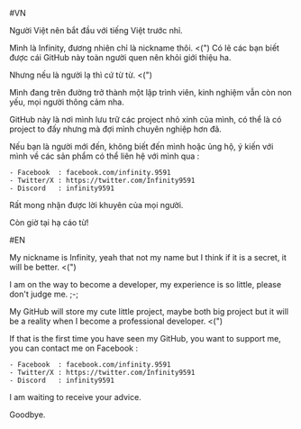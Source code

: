 #VN

Người Việt nên bắt đầu với tiếng Việt trước nhỉ.

Mình là Infinity, đương nhiên chỉ là nickname thôi. <(") Có lẽ các bạn biết được cái GitHub này toàn người quen nên khỏi giới thiệu ha.

Nhưng nếu là người lạ thì cứ từ từ. <(")

Mình đang trên đường trở thành một lập trình viên, kinh nghiệm vẫn còn non yếu, mọi người thông cảm nha.

GitHub này là nơi mình lưu trữ các project nhỏ xinh của mình, có thể là có project to đấy nhưng mà đợi mình chuyên nghiệp hơn đã.

Nếu bạn là người mới đến, không biết đến mình hoặc ủng hộ, ý kiến với mình về các sản phẩm có thể liên hệ với mình qua :

    - Facebook  : facebook.com/infinity.9591
    - Twitter/X : https://twitter.com/Infinity9591
    - Discord   : infinity9591
    
Rất mong nhận được lời khuyên của mọi người.

Còn giờ tại hạ cáo từ!

#EN

My nickname is Infinity, yeah that not my name but I think if it is a secret, it will be better. <(") 

I am on the way to become a developer, my experience is so little, please don't judge me. ;-;

My GitHub will store my cute little project, maybe both big project but it will be a reality when I become a professional developer. <(")

If that is the first time you have seen my GitHub, you want to support me, you can contact me on Facebook : 

    - Facebook  : facebook.com/infinity.9591
    - Twitter/X : https://twitter.com/Infinity9591
    - Discord   : infinity9591
    
I am waiting to receive your advice.

Goodbye.

<!---
Infinity9591/Infinity9591 is a ✨ special ✨ repository because its `README.md` (this file) appears on your GitHub profile.
You can click the Preview link to take a look at your changes.
--->

